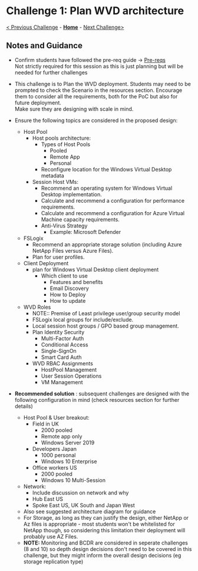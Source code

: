 # Challenge 1: Plan WVD architecture

[< Previous Challenge](./00-Pre-Reqs.md) - **[Home](./README.md)** - [Next Challenge>](./02-Implement-Manage-Network.md)

## Notes and Guidance

- Confirm students have followed the pre-req guide -> [Pre-reqs](./00-Pre-Reqs.md)  
Not strictly required for this session as this is just planning but will be needed for further challenges
- This challenge is to Plan the WVD deployment.  Students may need to be prompted to check the Scenario in the resources section.  Encourage them to consider all the requirements, both for the PoC but also for future deployment.  
Make sure they are designing with scale in mind.
- Ensure the following topics are considered in the proposed design:
    - Host Pool
        - Host pools architecture:
            - Types of Host Pools
                - Pooled  
                - Remote App  
                - Personal  
            - Reconfigure location for the Windows Virtual Desktop metadata  
        - Session Host VMs:
            - Recommend an operating system for Windows Virtual Desktop implementation.
            - Calculate and recommend a configuration for performance requirements.
            - Calculate and recommend a configuration for Azure Virtual Machine capacity requirements.
            - Anti-Virus Strategy
                - Example: Microsoft Defender  
    -  FSLogix
        - Recommend an appropriate storage solution (including Azure NetApp Files versus Azure Files).
        - Plan for user profiles.
    - Client Deployment
        - plan for Windows Virtual Desktop client deployment
            - Which client to use
                - Features and benefits  
                - Email Discovery  
                - How to Deploy
                - How to update
    - WVD Roles
        - NOTE:: Premise of Least privilege user/group security model  
        - FSLogix local groups for include/exclude.
        - Local session host groups / GPO based group management.
        - Plan Identity Security  
            - Multi-Factor Auth  
            - Conditional Access  
            - Single-SignOn  
            - Smart Card Auth
        - WVD RBAC Assignments  
            - HostPool Management  
            - User Session Operations  
            - VM Management  



- **Recommended solution** : subsequent challenges are designed with the following configuration in mind (check resources section for further details)   
    - Host Pool & User breakout:
        - Field in UK
            - 2000 pooled
            - Remote app only
            - Windows Server 2019
        - Developers Japan  
            - 1000 personal  
            - Windows 10 Enterprise  
        - Office workers US
            - 2000 pooled  
            - Windows 10 Multi-Session
    - Network:
        - Include discussion on network and why  
        - Hub East US 
        - Spoke East US, UK South and Japan West
    - Also see suggested architecture diagram for guidance
    - For Storage, as long as they can justify the design, either NetApp or Az files is appropriate - most students won't be whitelisted for NetApp though, so considering this limitation their deployment will probably use AZ Files.
    - **NOTE:** Monitoring and BCDR are considered in seperate challenges (8 and 10) so depth design decisions don't need to be covered in this challenge, but they might inform the overall design decisions (eg storage replication type)
